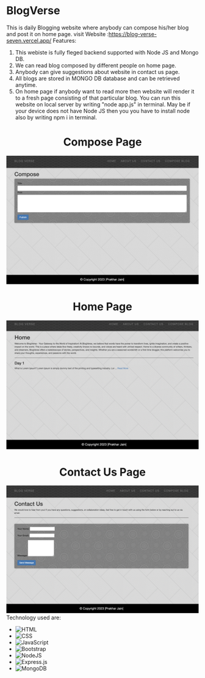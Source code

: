 # BlogVerse
This is daily Blogging website where anybody can compose his/her blog and post it on home page.
visit Website :https://blog-verse-seven.vercel.app/
Features:
  1) This webiste is fully fleged backend supported with Node JS and Mongo DB.
  2) We can read blog composed by different people on home page.
  3) Anybody can give suggestions about website in contact us page.
  4) All blogs are stored in MONGO DB database and can be retrieved anytime.
  5) On home page if anybody want to read more then website will render it to a fresh page consisting of that particular blog.
You can run this website on local server by writing "node app.js" in terminal.
May be if your device does not have Node JS then you you have to install node also by writing npm i in terminal.

<div align="center">
  <h1>Compose Page</h1>
    <img src="Compose_Blog.png" alt="ComposePage" >
  <h1>Home Page</h1>
    <img src="HomePage.png" alt="HomePage" >
  <h1>Contact Us Page</h1>
    <img src="ContactUsPage.png" alt="ContactPage" >
</div>  
Technology used are:

* ![HTML](https://img.shields.io/badge/-HTML-05122A?style=flat&logo=HTML5)
* ![CSS](https://img.shields.io/badge/-CSS-05122A?style=flat&logo=CSS3&logoColor=1572B6)
* ![JavaScript](https://img.shields.io/badge/-JavaScript-05122A?style=flat&logo=javascript)
* ![Bootstrap](https://img.shields.io/badge/-Bootstrap-05122A?style=flat&logo=bootstrap)
* ![NodeJS](https://img.shields.io/badge/node.js-6DA55F?style=for-the-badge&logo=node.js&logoColor=white)
* ![Express.js](https://img.shields.io/badge/express.js-%23404d59.svg?style=for-the-badge&logo=express&logoColor=%2361DAFB)
* ![MongoDB](https://img.shields.io/badge/MongoDB-%234ea94b.svg?style=for-the-badge&logo=mongodb&logoColor=white)    
